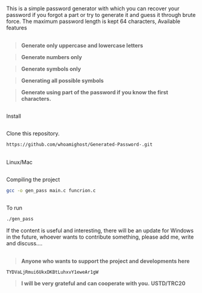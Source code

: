 #
This is a simple password generator with which you can recover your password if you forgot a part or try to generate it and guess it through brute force. The maximum password length is kept 64 characters, Available features
##
> **Generate only uppercase and lowercase letters**

> **Generate numbers only**

> **Generate symbols only**

> **Generating all possible symbols**

> **Generate using part of the password if you know the first characters.**

##
Install

##
Clone this repository.
```bash
https://github.com/whoamighost/Generated-Password-.git
```
##
Linux/Mac
##
Compiling the project
```bash
gcc -o gen_pass main.c funcrion.c
```
##
To run 
```bash
./gen_pass
```

If the content is useful and interesting, there will be an update for Windows in the future, whoever wants to contribute something, please add me, write and discuss....
##
> **Anyone who wants to support the project and developments here**
```bash
TYDVaLjRmui6UkxDKBtLuhxvY1eweAr1gW
```
> **I will be very grateful and can cooperate with you.**
> **USTD/TRC20**

